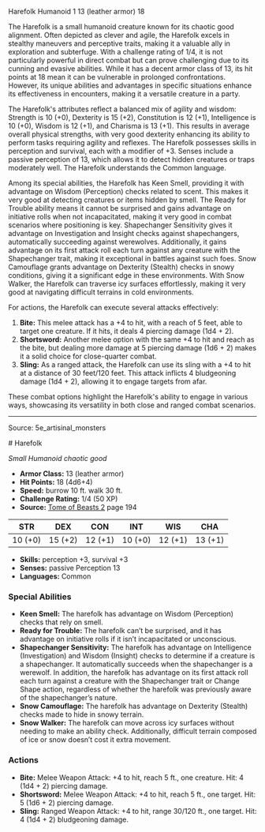 <MonsterName/>Harefolk</MonsterName>
<CreatureType/>Humanoid</CreatureType>
<CR/>1</CR>
<AC/>13 (leather armor)</AC>
<HP/>18</HP>
<summary>The Harefolk is a small humanoid creature known for its chaotic good alignment. Often depicted as clever and agile, the Harefolk excels in stealthy maneuvers and perceptive traits, making it a valuable ally in exploration and subterfuge. With a challenge rating of 1/4, it is not particularly powerful in direct combat but can prove challenging due to its cunning and evasive abilities. While it has a decent armor class of 13, its hit points at 18 mean it can be vulnerable in prolonged confrontations. However, its unique abilities and advantages in specific situations enhance its effectiveness in encounters, making it a versatile creature in a party.</summary>

<detail>

The Harefolk's attributes reflect a balanced mix of agility and wisdom: Strength is 10 (+0), Dexterity is 15 (+2), Constitution is 12 (+1), Intelligence is 10 (+0), Wisdom is 12 (+1), and Charisma is 13 (+1). This results in average overall physical strengths, with very good dexterity enhancing its ability to perform tasks requiring agility and reflexes. The Harefolk possesses skills in perception and survival, each with a modifier of +3. Senses include a passive perception of 13, which allows it to detect hidden creatures or traps moderately well. The Harefolk understands the Common language.

Among its special abilities, the Harefolk has Keen Smell, providing it with advantage on Wisdom (Perception) checks related to scent. This makes it very good at detecting creatures or items hidden by smell. The Ready for Trouble ability means it cannot be surprised and gains advantage on initiative rolls when not incapacitated, making it very good in combat scenarios where positioning is key. Shapechanger Sensitivity gives it advantage on Investigation and Insight checks against shapechangers, automatically succeeding against werewolves. Additionally, it gains advantage on its first attack roll each turn against any creature with the Shapechanger trait, making it exceptional in battles against such foes. Snow Camouflage grants advantage on Dexterity (Stealth) checks in snowy conditions, giving it a significant edge in these environments. With Snow Walker, the Harefolk can traverse icy surfaces effortlessly, making it very good at navigating difficult terrains in cold environments.

For actions, the Harefolk can execute several attacks effectively: 

1. **Bite:** This melee attack has a +4 to hit, with a reach of 5 feet, able to target one creature. If it hits, it deals 4 piercing damage (1d4 + 2). 
2. **Shortsword:** Another melee option with the same +4 to hit and reach as the bite, but dealing more damage at 5 piercing damage (1d6 + 2) makes it a solid choice for close-quarter combat.
3. **Sling:** As a ranged attack, the Harefolk can use its sling with a +4 to hit at a distance of 30 feet/120 feet. This attack inflicts 4 bludgeoning damage (1d4 + 2), allowing it to engage targets from afar.

These combat options highlight the Harefolk's ability to engage in various ways, showcasing its versatility in both close and ranged combat scenarios.</detail>



---

Source: 5e_artisinal_monsters

<statblock>
# Harefolk

*Small* *Humanoid* *chaotic good*

- **Armor Class:** 13 (leather armor)
- **Hit Points:** 18 (4d6+4)
- **Speed:** burrow 10 ft. walk 30 ft.
- **Challenge Rating:** 1/4 (50 XP)
- **Source:** [Tome of Beasts 2](https://koboldpress.com/kpstore/product/tome-of-beasts-2-for-5th-edition) page 194

| STR | DEX | CON | INT | WIS | CHA |
| --- | --- | --- | --- | --- | --- |
| 10 (+0) | 15 (+2) | 12 (+1) | 10 (+0) | 12 (+1) | 13 (+1) |

- **Skills:** perception +3, survival +3
- **Senses:** passive Perception 13
- **Languages:** Common

### Special Abilities

- **Keen Smell:** The harefolk has advantage on Wisdom (Perception) checks that rely on smell.
- **Ready for Trouble:** The harefolk can’t be surprised, and it has advantage on initiative rolls if it isn’t incapacitated or unconscious.
- **Shapechanger Sensitivity:** The harefolk has advantage on Intelligence (Investigation) and Wisdom (Insight) checks to determine if a creature is a shapechanger. It automatically succeeds when the shapechanger is a werewolf. In addition, the harefolk has advantage on its first attack roll each turn against a creature with the Shapechanger trait or Change Shape action, regardless of whether the harefolk was previously aware of the shapechanger’s nature.
- **Snow Camouflage:** The harefolk has advantage on Dexterity (Stealth) checks made to hide in snowy terrain.
- **Snow Walker:** The harefolk can move across icy surfaces without needing to make an ability check. Additionally, difficult terrain composed of ice or snow doesn’t cost it extra movement.

### Actions

- **Bite:** Melee Weapon Attack: +4 to hit, reach 5 ft., one creature. Hit: 4 (1d4 + 2) piercing damage.
- **Shortsword:** Melee Weapon Attack: +4 to hit, reach 5 ft., one target. Hit: 5 (1d6 + 2) piercing damage.
- **Sling:** Ranged Weapon Attack: +4 to hit, range 30/120 ft., one target. Hit: 4 (1d4 + 2) bludgeoning damage.


</statblock>


